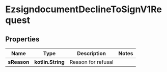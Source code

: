 
# EzsigndocumentDeclineToSignV1Request

## Properties
| Name | Type | Description | Notes |
| ------------ | ------------- | ------------- | ------------- |
| **sReason** | **kotlin.String** | Reason for refusal |  |



